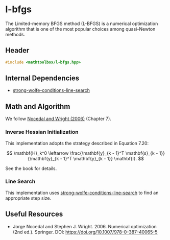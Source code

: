 # l-bfgs

The Limited-memory BFGS method (L-BFGS) is a numerical optimization algorithm that is one of the most popular choices among quasi-Newton methods.

## Header

```cpp
#include <mathtoolbox/l-bfgs.hpp>
```

## Internal Dependencies

- [strong-wolfe-conditions-line-search](../strong-wolfe-conditions-line-search/)

## Math and Algorithm

We follow [Nocedal and Wright (2006)](https://doi.org/10.1007/978-0-387-40065-5) (Chapter 7).

### Inverse Hessian Initialization

This implementation adopts the strategy described in Equation 7.20:

$$
\mathbf{H}_k^0 \leftarrow \frac{\mathbf{y}_{k - 1}^T \mathbf{s}_{k - 1}}{\mathbf{y}_{k - 1}^T \mathbf{y}_{k - 1}} \mathbf{I}.
$$

See the book for details.

### Line Search

This implementation uses [strong-wolfe-conditions-line-search](../strong-wolfe-conditions-line-search) to find an appropriate step size.

## Useful Resources

- Jorge Nocedal and Stephen J. Wright. 2006. Numerical optimization (2nd ed.). Springer. DOI: <https://doi.org/10.1007/978-0-387-40065-5>
